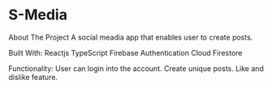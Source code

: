 # S-Media

About The Project
A social meadia app that enables user to create posts.

Built With:
Reactjs
TypeScript
Firebase Authentication
Cloud Firestore

Functionality: 
User can login into the account.
Create unique posts.
Like and dislike feature.